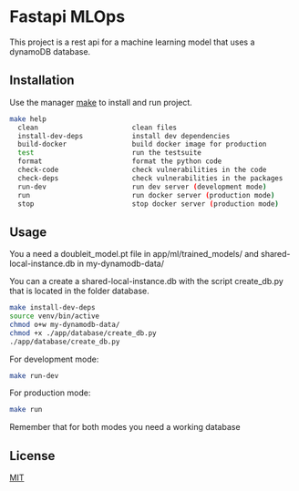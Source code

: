 # Fastapi MLOps

This project is a rest api for a machine learning model that uses a dynamoDB database.

## Installation

Use the manager [make](https://www.gnu.org/software/make/) to install and run project.

```bash
make help 
  clean                       clean files
  install-dev-deps            install dev dependencies
  build-docker                build docker image for production
  test                        run the testsuite
  format                      format the python code
  check-code                  check vulnerabilities in the code
  check-deps                  check vulnerabilities in the packages
  run-dev                     run dev server (development mode)
  run                         run docker server (production mode)
  stop                        stop docker server (production mode)
```

## Usage

You a need a doubleit_model.pt file in app/ml/trained_models/ and shared-local-instance.db in my-dynamodb-data/

You can a create a shared-local-instance.db with the script create_db.py that is located in the folder database.

```bash
make install-dev-deps
source venv/bin/active
chmod o+w my-dynamodb-data/
chmod +x ./app/database/create_db.py
./app/database/create_db.py
```

For development mode:
```bash
make run-dev
```
For production mode:
```bash
make run
```
Remember that for both modes you need a working database


## License
[MIT](https://choosealicense.com/licenses/mit/)
